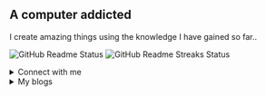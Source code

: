 ## A computer addicted

I create amazing things using the knowledge I have gained so far..


![GitHub Readme Status](https://github-readme-stats.vercel.app/api?username=thunder-coding&show_icons=true&hide_border=true&theme=radical)
![GitHub Readme Streaks Status](https://github-readme-streak-stats.herokuapp.com/?user=thunder-coding&theme=dark)


<details>
  <summary>Connect with me</summary>

[![Discord](https://img.shields.io/discord/739775771924627567?label=Discord&logo=discord&logoColor=738ADB&style=for-the-badge)](https://discord.gg/YMhxGjzsJ8)
[![Twitter](https://img.shields.io/badge/Twitter-1DA1F2?style=for-the-badge&logo=twitter&logoColor=ffffff&label=Follow)](https://twitter.com/CodingThunder)
[![LinkedIn](https://img.shields.io/badge/LinkedIn-0077b5?style=for-the-badge&logo=linkedin&logoColor=white)](https://www.linkedin.com/in/CodingThunder)
[![Mail](https://img.shields.io/badge/Gmail-EA4335?style=for-the-badge&logo=gmail&logoColor=white)](mailto:yakshbari4@gmail.com)
</details>



<details>
  <summary>My blogs</summary>

<!-- HASHNODE_BLOG:START -->
<h3><a href="https://codingthunder.hashnode.dev/code-obfuscation-why-how-and-when-cki5nwnas0a8vans1cfgga6te" title="Code Obfuscation : Why, How & When...">Code Obfuscation : Why, How & When...</a></h3>
<a href="https://codingthunder.hashnode.dev/code-obfuscation-why-how-and-when-cki5nwnas0a8vans1cfgga6te" title="Code Obfuscation : Why, How & When..."><img src="https://cdn.hashnode.com/res/hashnode/image/upload/v1606807765599/jGNXud0xc.jpeg" alt="Code Obfuscation : Why, How & When..." width="400px" align="" /></a>
<p>With huge number of available code decompilers out there on the internet, it is becoming more important day by day to hide our source code, so that any reverse engineer cannot decompile it.
Interpreted languages like Python & JavaScript have made obf...</p>
<h3><a href="https://codingthunder.hashnode.dev/5-reasons-why-i-dont-like-python-cki4q6nxl06oebos11ulmf3yi" title="5 Reasons why I don't like Python">5 Reasons why I don't like Python</a></h3>

<p>Almost everybody who has started coding knows Python programming language. Many of them with their first language as Python. Well, Python is a great language for starting out with programming, but still some people dislike the language.
Here are the ...</p>
<h3><a href="https://codingthunder.hashnode.dev/5-typescript-tricks-you-dont-know-about-ckh51ngdl076b39s1dyf2ec9s" title="5 TypeScript tricks you don't know about">5 TypeScript tricks you don't know about</a></h3>
<a href="https://codingthunder.hashnode.dev/5-typescript-tricks-you-dont-know-about-ckh51ngdl076b39s1dyf2ec9s" title="5 TypeScript tricks you don't know about"><img src="https://cdn.hashnode.com/res/hashnode/image/upload/v1604593416498/pUuLAfTMN.jpeg" alt="5 TypeScript tricks you don't know about" width="400px" align="" /></a>
<p>About Me:
Hey there 👋👋, I am Yaksh Bariya, a 14-year coder who is very much interested in technology. Today I am gonna show you TypeScript tricks that will really boost your productivity.
1.  TypeScript settings
Do you know that TypeScript has supp...</p>
<h3><a href="https://codingthunder.hashnode.dev/how-to-make-your-web-servers-more-secure-ckglv8sjy08mvnzs11dfj45sv" title="How to make your Web Servers more secure">How to make your Web Servers more secure</a></h3>

<p>Everyday, we hear a news that the server of X company was hacked. Some rich peoples' social accounts where hacked. 

Have you ever wondered, why such things happen?
These all cyber attacks happen only because of vulnerabilities in the server. Vulnera...</p>
<h3><a href="https://codingthunder.hashnode.dev/why-should-you-learn-typescript-ckgkc45or02wbnzs19udpbuop" title="Why should you learn TypeScript">Why should you learn TypeScript</a></h3>
<a href="https://codingthunder.hashnode.dev/why-should-you-learn-typescript-ckgkc45or02wbnzs19udpbuop" title="Why should you learn TypeScript"><img src="https://cdn.hashnode.com/res/hashnode/image/upload/v1603341459423/RL_KvUmIL.jpeg" alt="Why should you learn TypeScript" width="400px" align="" /></a>
<p>Today's quote

I AM NOT DISCOURAGED BECAUSE EVERY WRONG ATTEMPT DISCARDED IS A STEP FORWARD

 ~ Thomas Edison

Some facts about TypeScript

TypeScript was developed by Microsoft about 8 years ago (first public release: 1 October 2012)
TypeScript is a...</p>
<h3><a href="https://codingthunder.hashnode.dev/improve-your-typing-skills-as-a-developer-ckg3c3qw301z6e9s10tfl0fdi" title="Improve your typing skills as a developer">Improve your typing skills as a developer</a></h3>

<p>Why should you improve your typing skills ??🤔
==> Less typos
==> Less typos means less time wasted while debugging an error in a huge file caused due to typos
==> You can focus more on coding than on typing
==> And ofcourse, you will type much faste...</p>
<!-- HASHNODE_BLOG:END -->
</details> 
